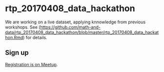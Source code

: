 # rtp_20170408_data_hackathon
We are working on a live dataset, applying knnowledge from previous workshops.
See (https://github.com/math-and-data/rtp_20170408_data_hackathon/blob/master/rtp_20170408_data_hackathon.Rmd) for details.

## Sign up
[Registration is on Meetup](https://www.meetup.com/R-Ladies-RTP/events/237470550/).
